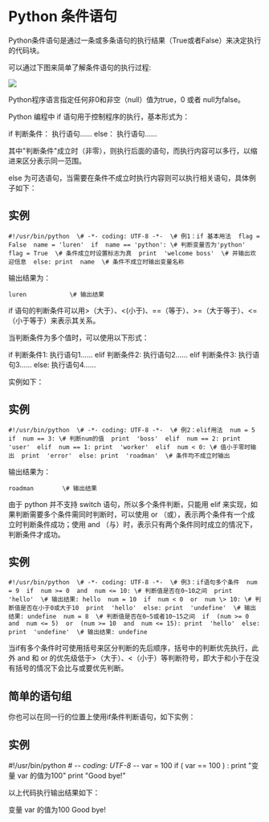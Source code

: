 Python 条件语句
===========

Python条件语句是通过一条或多条语句的执行结果（True或者False）来决定执行的代码块。

可以通过下图来简单了解条件语句的执行过程:

![](http://www.runoob.com/wp-content/uploads/2013/11/if-condition.jpg)

Python程序语言指定任何非0和非空（null）值为true，0 或者 null为false。

Python 编程中 if 语句用于控制程序的执行，基本形式为：

if  判断条件：  执行语句……  else：  执行语句……

其中"判断条件"成立时（非零），则执行后面的语句，而执行内容可以多行，以缩进来区分表示同一范围。

else 为可选语句，当需要在条件不成立时执行内容则可以执行相关语句，具体例子如下：

实例
--
```
#!/usr/bin/python  \# -*- coding: UTF-8 -*-  \# 例1：if 基本用法  flag = False  name = 'luren'  if  name == 'python': \# 判断变量否为'python'  flag = True  \# 条件成立时设置标志为真  print  'welcome boss'  \# 并输出欢迎信息  else: print  name  \# 条件不成立时输出变量名称
```
输出结果为：
```
luren            \# 输出结果
```
if 语句的判断条件可以用>（大于）、<(小于)、==（等于）、>=（大于等于）、<=（小于等于）来表示其关系。

当判断条件为多个值时，可以使用以下形式：

if  判断条件1:  执行语句1……  elif  判断条件2:  执行语句2……  elif  判断条件3:  执行语句3……  else:  执行语句4……

实例如下：

实例
--
```
#!/usr/bin/python  \# -*- coding: UTF-8 -*-  \# 例2：elif用法  num = 5  if  num == 3: \# 判断num的值  print  'boss'  elif  num == 2: print  'user'  elif  num == 1: print  'worker'  elif  num < 0: \# 值小于零时输出  print  'error'  else: print  'roadman'  \# 条件均不成立时输出
```
输出结果为：
```
roadman        \# 输出结果
```
由于 python 并不支持 switch 语句，所以多个条件判断，只能用 elif 来实现，如果判断需要多个条件需同时判断时，可以使用 or （或），表示两个条件有一个成立时判断条件成功；使用 and （与）时，表示只有两个条件同时成立的情况下，判断条件才成功。

实例
--
```
#!/usr/bin/python  \# -*- coding: UTF-8 -*-  \# 例3：if语句多个条件  num = 9  if  num >= 0  and  num <= 10: \# 判断值是否在0~10之间  print  'hello'  \# 输出结果: hello  num = 10  if  num < 0  or  num \> 10: \# 判断值是否在小于0或大于10  print  'hello'  else: print  'undefine'  \# 输出结果: undefine  num = 8  \# 判断值是否在0~5或者10~15之间  if  (num >= 0  and  num <= 5)  or  (num >= 10  and  num <= 15): print  'hello'  else: print  'undefine'  \# 输出结果: undefine
```
当if有多个条件时可使用括号来区分判断的先后顺序，括号中的判断优先执行，此外 and 和 or 的优先级低于>（大于）、<（小于）等判断符号，即大于和小于在没有括号的情况下会比与或要优先判断。

简单的语句组
------

你也可以在同一行的位置上使用if条件判断语句，如下实例：

实例
--

#!/usr/bin/python \# -*- coding: UTF-8 -*-  var = 100  if  (  var == 100  ) : print  "变量 var 的值为100"  print  "Good bye!"

以上代码执行输出结果如下：

变量  var  的值为100  Good bye!